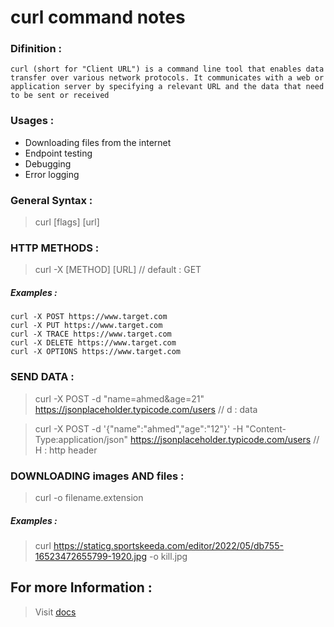 # curl command notes
### Difinition :
`curl (short for "Client URL") is a command line tool that enables data transfer over various network protocols. It communicates with a web or application server by specifying a relevant URL and the data that need to be sent or received`

### Usages : 
- Downloading files from the internet
- Endpoint testing
- Debugging
- Error logging


### General Syntax :
> curl  \[flags] \[url]

### HTTP METHODS :
> curl -X \[METHOD] \[URL] // default : GET

##### Examples :
```
curl -X POST https://www.target.com
curl -X PUT https://www.target.com
curl -X TRACE https://www.target.com
curl -X DELETE https://www.target.com
curl -X OPTIONS https://www.target.com
```
### SEND DATA :

> curl -X POST -d "name=ahmed&age=21" https://jsonplaceholder.typicode.com/users // d : data

> curl -X POST -d '{"name":"ahmed","age":"12"}' -H "Content-Type:application/json" https://jsonplaceholder.typicode.com/users // H : http header

### DOWNLOADING images AND files :
> curl <file-link> -o filename.extension

##### Examples :
> curl https://staticg.sportskeeda.com/editor/2022/05/db755-16523472655799-1920.jpg -o kill.jpg
  
## For more Information :
> Visit [docs](https://phoenixnap.com/kb/curl-command)












